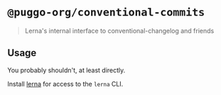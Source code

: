 # `@puggo-org/conventional-commits`

> Lerna's internal interface to conventional-changelog and friends

## Usage

You probably shouldn't, at least directly.

Install [lerna](https://www.npmjs.com/package/lerna) for access to the `lerna` CLI.
